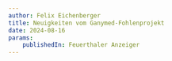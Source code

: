 ```yaml
---
author: Felix Eichenberger
title: Neuigkeiten vom Ganymed-Fohlenprojekt
date: 2024-08-16
params:
    publishedIn: Feuerthaler Anzeiger
---
```

